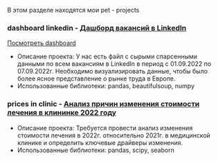 В этом разделе находятся мои pet - projects <br>

### dashboard linkedin - <a href='https://github.com/gilmanov-ma/pet_projects/tree/main/dashboard%20linkedin'> Дашборд вакансий в LinkedIn </a> <br>

 <a href='https://public.tableau.com/views/linkedin_16633158968230/Dashboard1?:language=en-US&:display_count=n&:origin=viz_share_link'> Посмотреть dashboard   </a> <br>
- Описание проекта: У нас есть файл с сырыми спарсенными данными по всем вакансиям в LinkedIn в период с 01.09.2022 по 07.09.2022г. Необходимо визуализировать данные, чтобы было более ясное представление о рынке труда в Европе.<br>
- Использованные библиотеки: pandas, beautifulsoup, numpy<br>


### prices in clinic - <a href='https://github.com/gilmanov-ma/pet_projects/blob/main/prices%20in%20clinic'> Анализ причин изменения стоимости лечения в клининке 2022 году </a> <br>

- Описание проекта: Требуется провести анализ изменения стоимости лечения в 2022г. относительно 2021г. в медицинской клинике и определить ключевые драйверы изменения.<br>
- Использованные библиотеки: pandas, scipy, seaborn<br>
